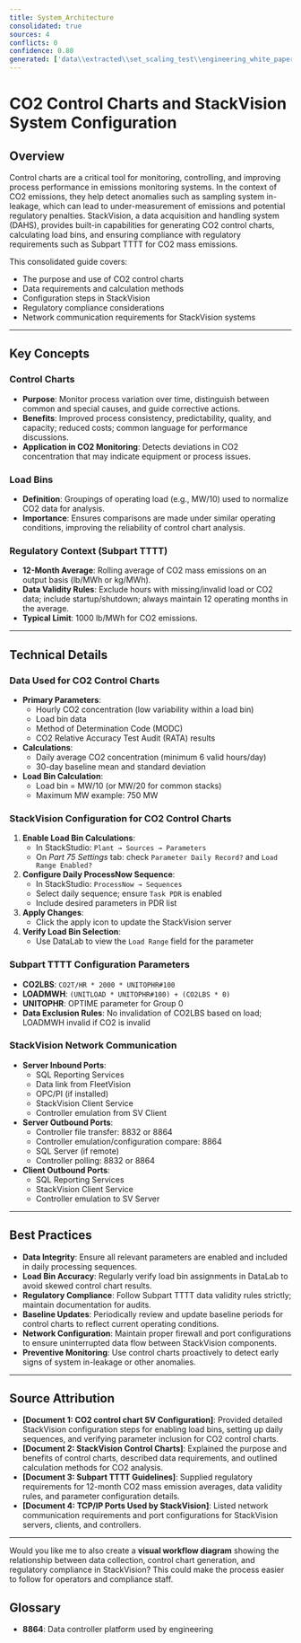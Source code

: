 ```yaml
---
title: System_Architecture
consolidated: true
sources: 4
conflicts: 0
confidence: 0.80
generated: ['data\\extracted\\set_scaling_test\\engineering_white_papers_WhitePapers_ControlCharts_CO2controlchartSVConfigurationdocx_47da83fd.md', 'data\\extracted\\set_scaling_test\\engineering_white_papers_WhitePapers_ControlCharts_StackVisionControlChartspptx_cceae59d.md', 'data\\extracted\\set_scaling_test\\engineering_white_papers_WhitePapers_Regulations_SubpartTTTT-CO2MassEmissions12MonthAverageGuidelinesRev11-01-21pdf_91bcb2f5.md', 'data\\extracted\\set_scaling_test\\engineering_white_papers_WhitePapers_ServerMigration_TCP-IPportsusedbyaStackVisionsystempdf_cf196824.md']  # This would be a timestamp
---
```


# CO2 Control Charts and StackVision System Configuration

## Overview
Control charts are a critical tool for monitoring, controlling, and improving process performance in emissions monitoring systems. In the context of CO2 emissions, they help detect anomalies such as sampling system in-leakage, which can lead to under-measurement of emissions and potential regulatory penalties. StackVision, a data acquisition and handling system (DAHS), provides built-in capabilities for generating CO2 control charts, calculating load bins, and ensuring compliance with regulatory requirements such as Subpart TTTT for CO2 mass emissions.

This consolidated guide covers:
- The purpose and use of CO2 control charts
- Data requirements and calculation methods
- Configuration steps in StackVision
- Regulatory compliance considerations
- Network communication requirements for StackVision systems

---

## Key Concepts

### Control Charts
- **Purpose**: Monitor process variation over time, distinguish between common and special causes, and guide corrective actions.
- **Benefits**: Improved process consistency, predictability, quality, and capacity; reduced costs; common language for performance discussions.
- **Application in CO2 Monitoring**: Detects deviations in CO2 concentration that may indicate equipment or process issues.

### Load Bins
- **Definition**: Groupings of operating load (e.g., MW/10) used to normalize CO2 data for analysis.
- **Importance**: Ensures comparisons are made under similar operating conditions, improving the reliability of control chart analysis.

### Regulatory Context (Subpart TTTT)
- **12-Month Average**: Rolling average of CO2 mass emissions on an output basis (lb/MWh or kg/MWh).
- **Data Validity Rules**: Exclude hours with missing/invalid load or CO2 data; include startup/shutdown; always maintain 12 operating months in the average.
- **Typical Limit**: 1000 lb/MWh for CO2 emissions.

---

## Technical Details

### Data Used for CO2 Control Charts
- **Primary Parameters**:
  - Hourly CO2 concentration (low variability within a load bin)
  - Load bin data
  - Method of Determination Code (MODC)
  - CO2 Relative Accuracy Test Audit (RATA) results
- **Calculations**:
  - Daily average CO2 concentration (minimum 6 valid hours/day)
  - 30-day baseline mean and standard deviation
- **Load Bin Calculation**:
  - Load bin = MW/10 (or MW/20 for common stacks)
  - Maximum MW example: 750 MW

### StackVision Configuration for CO2 Control Charts
1. **Enable Load Bin Calculations**:
   - In StackStudio: `Plant → Sources → Parameters`
   - On *Part 75 Settings* tab: check `Parameter Daily Record?` and `Load Range Enabled?`
2. **Configure Daily ProcessNow Sequence**:
   - In StackStudio: `ProcessNow → Sequences`
   - Select daily sequence; ensure `Task PDR` is enabled
   - Include desired parameters in PDR list
3. **Apply Changes**:
   - Click the apply icon to update the StackVision server
4. **Verify Load Bin Selection**:
   - Use DataLab to view the `Load Range` field for the parameter

### Subpart TTTT Configuration Parameters
- **CO2LBS**: `CO2T/HR * 2000 * UNITOPHR#100`
- **LOADMWH**: `(UNITLOAD * UNITOPHR#100) + (CO2LBS * 0)`
- **UNITOPHR**: OPTIME parameter for Group 0
- **Data Exclusion Rules**: No invalidation of CO2LBS based on load; LOADMWH invalid if CO2 is invalid

### StackVision Network Communication
- **Server Inbound Ports**:
  - SQL Reporting Services
  - Data link from FleetVision
  - OPC/PI (if installed)
  - StackVision Client Service
  - Controller emulation from SV Client
- **Server Outbound Ports**:
  - Controller file transfer: 8832 or 8864
  - Controller emulation/configuration compare: 8864
  - SQL Server (if remote)
  - Controller polling: 8832 or 8864
- **Client Outbound Ports**:
  - SQL Reporting Services
  - StackVision Client Service
  - Controller emulation to SV Server

---

## Best Practices
- **Data Integrity**: Ensure all relevant parameters are enabled and included in daily processing sequences.
- **Load Bin Accuracy**: Regularly verify load bin assignments in DataLab to avoid skewed control chart results.
- **Regulatory Compliance**: Follow Subpart TTTT data validity rules strictly; maintain documentation for audits.
- **Baseline Updates**: Periodically review and update baseline periods for control charts to reflect current operating conditions.
- **Network Configuration**: Maintain proper firewall and port configurations to ensure uninterrupted data flow between StackVision components.
- **Preventive Monitoring**: Use control charts proactively to detect early signs of system in-leakage or other anomalies.

---

## Source Attribution
- **[Document 1: CO2 control chart SV Configuration]**: Provided detailed StackVision configuration steps for enabling load bins, setting up daily sequences, and verifying parameter inclusion for CO2 control charts.
- **[Document 2: StackVision Control Charts]**: Explained the purpose and benefits of control charts, described data requirements, and outlined calculation methods for CO2 analysis.
- **[Document 3: Subpart TTTT Guidelines]**: Supplied regulatory requirements for 12-month CO2 mass emission averages, data validity rules, and parameter configuration details.
- **[Document 4: TCP/IP Ports Used by StackVision]**: Listed network communication requirements and port configurations for StackVision servers, clients, and controllers.

---

Would you like me to also create a **visual workflow diagram** showing the relationship between data collection, control chart generation, and regulatory compliance in StackVision? This could make the process easier to follow for operators and compliance staff.

## Glossary

- **8864**: Data controller platform used by engineering
